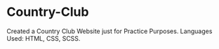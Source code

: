﻿# Country-Club
Created a Country Club Website just for Practice Purposes.
Languages Used: HTML, CSS, SCSS.
